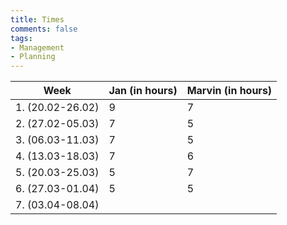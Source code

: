 ```yaml
---
title: Times
comments: false
tags: 
- Management
- Planning
---
```


| Week             | Jan (in hours) | Marvin (in hours) |
| ---------------- | -------------- | ----------------- |
| 1. (20.02-26.02) | 9              | 7                 |
| 2. (27.02-05.03) | 7              | 5                 |
| 3. (06.03-11.03) | 7              | 5                 |
| 4. (13.03-18.03) | 7              | 6                 |
| 5. (20.03-25.03) | 5              | 7                 |
| 6. (27.03-01.04) | 5              | 5                 |
| 7. (03.04-08.04) |                |                   | 


